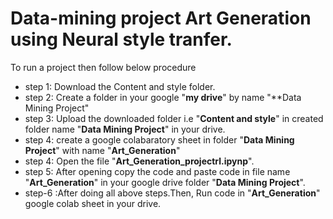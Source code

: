 # Data-mining project Art Generation using Neural style tranfer.

To run a project then follow below procedure
* step 1: Download the Content and style folder.
* step 2: Create a folder in your google "**my drive**" by name "**Data Mining Project"
* step 3: Upload the downloaded folder i.e "**Content and style**" in created folder name "**Data Mining Project**" in your drive.
* step 4: create a google colabaratory sheet in folder "**Data Mining Project**" with name "**Art_Generation**"
* step 4: Open the file "**Art_Generation_projectrl.ipynp**".
* step 5: After opening copy the code and paste code in file name "**Art_Generation**" in your google drive folder "**Data Mining Project**".
* step-6 :After doing all above steps.Then, Run code in "**Art_Generation**" google colab sheet in your drive.
